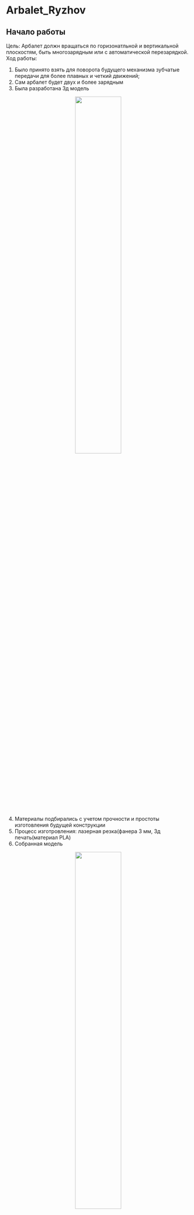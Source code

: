 # Arbalet_Ryzhov

## Начало работы
Цель: Арбалет должн вращаться по горизонатльной и вертикальной плоскостям, быть многозарядным или с автоматической перезарядкой.
Ход работы:
1) Было принято взять для поворота будущего механизма зубчатые передачи для более плавных и четкий движений;
2) Сам арбалет будет двух и более зарядным
3) Была разработана 3д модель
 <p align="center">
    <img src="https://github.com/user-attachments/assets/e288ac97-a178-4c75-992f-8f077268afd9"  width="50%" height="50%"/>
</p>

4) Материалы подбирались с учетом прочности и простоты изготовления будущей конструкции
5) Процесс изготровления: лазерная резка(фанера 3 мм, 3д печать(материал PLA)
6) Собранная модель
<p align="center">
    <img src="https://github.com/user-attachments/assets/3965ccd9-5da8-40aa-a5a2-52abeabe24e4"  width="50%" height="50%"/>
</p>
7) Первые испытания. Из-за нехватки проводов пришлось поворотный механизм показывать отдельно от спуска гашетки

<p align="center">
    <video src="https://github.com/user-attachments/assets/f5a183c5-1f59-4deb-91df-4d6bd7ca8791" controls></video>
</p>

<p align="center">
    <video src="https://github.com/user-attachments/assets/06304476-75db-4f8f-b096-ea6b5e17304a" controls></video>
</p>

## ИТОГ
Положительные стороны:
1) Механизм поворачивается плавно
2) Натяжение нити достаточное для хорошего выстрела

Отрицательные стороны:
1) Неразбороность механизма, из-за чего замена вышедших из строя элементов будет очень трудоемкой;
2) Из певрого вытекает проблема сборной модели арбалета, для натягивания и спуска резинки необходимо больше места;
3) Неучтенный момент передающийся от гашетки к мотору, из-за высокой силы натяжения, что не позволилио арбалету выстрелить;
4) Отсутсвие боеприпасов, из-за того, что они были утеряны

## ВЫВОД

К разработке необходимо подходить более комлексно, учитывая все нюансы будушего использования


